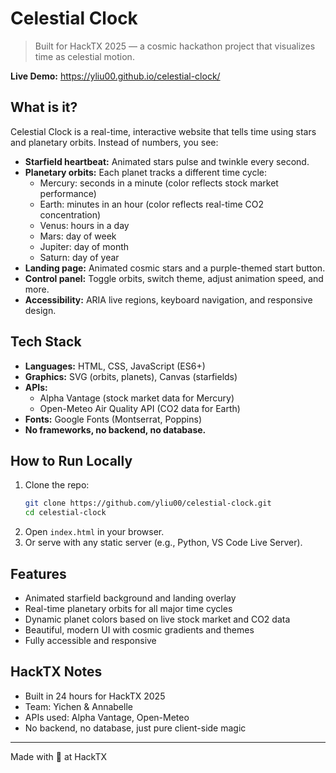 # Celestial Clock

> Built for HackTX 2025 — a cosmic hackathon project that visualizes time as celestial motion.

**Live Demo:** https://yliu00.github.io/celestial-clock/

## What is it?

Celestial Clock is a real-time, interactive website that tells time using stars and planetary orbits. Instead of numbers, you see:

- **Starfield heartbeat:** Animated stars pulse and twinkle every second.
- **Planetary orbits:** Each planet tracks a different time cycle:
	- Mercury: seconds in a minute (color reflects stock market performance)
	- Earth: minutes in an hour (color reflects real-time CO2 concentration)
	- Venus: hours in a day
	- Mars: day of week
	- Jupiter: day of month
	- Saturn: day of year
- **Landing page:** Animated cosmic stars and a purple-themed start button.
- **Control panel:** Toggle orbits, switch theme, adjust animation speed, and more.
- **Accessibility:** ARIA live regions, keyboard navigation, and responsive design.

## Tech Stack

- **Languages:** HTML, CSS, JavaScript (ES6+)
- **Graphics:** SVG (orbits, planets), Canvas (starfields)
- **APIs:**
	- Alpha Vantage (stock market data for Mercury)
	- Open-Meteo Air Quality API (CO2 data for Earth)
- **Fonts:** Google Fonts (Montserrat, Poppins)
- **No frameworks, no backend, no database.**

## How to Run Locally

1. Clone the repo:
	 ```sh
	 git clone https://github.com/yliu00/celestial-clock.git
	 cd celestial-clock
	 ```
2. Open `index.html` in your browser.
3. Or serve with any static server (e.g., Python, VS Code Live Server).

## Features

- Animated starfield background and landing overlay
- Real-time planetary orbits for all major time cycles
- Dynamic planet colors based on live stock market and CO2 data
- Beautiful, modern UI with cosmic gradients and themes
- Fully accessible and responsive

## HackTX Notes

- Built in 24 hours for HackTX 2025
- Team: Yichen & Annabelle
- APIs used: Alpha Vantage, Open-Meteo
- No backend, no database, just pure client-side magic

---

Made with 💜 at HackTX
